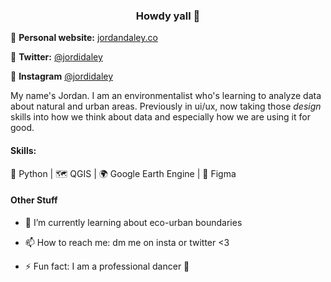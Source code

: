 
<h3 align="center"> Howdy yall 🤠 </h2>

📝 **Personal website:** [jordandaley.co](https://www.jordandaley.co/)

🐥 **Twitter:** [@jordidaley](https://twitter.com/jordidaley)
 
📸 **Instagram** [@jordidaley](https://instagram.com/jordidaley)


My name's Jordan. I am an environmentalist who's learning to analyze data about natural and urban areas. Previously in ui/ux, now taking those *design* skills into how we think about data and especially how we are using it for good. 

#### Skills:

🐍 Python | 🗺 QGIS | 🌍 Google Earth Engine | 🎨 Figma


#### Other Stuff
- 🌱 I’m currently learning about eco-urban boundaries 

- 📫 How to reach me: dm me on insta or twitter <3 

- ⚡ Fun fact: I am a professional dancer 💃  


